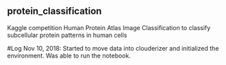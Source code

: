 ## protein_classification
Kaggle competition Human Protein Atlas Image Classification to classify subcellular protein patterns in human cells


#Log
Nov 10, 2018: Started to move data into clouderizer and initialized the environment. Was able to run the notebook.
